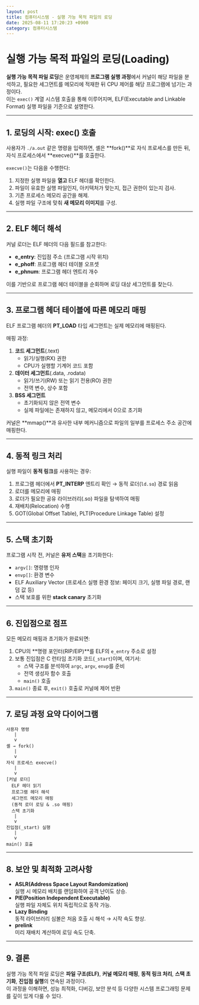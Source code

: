 ```yaml
---
layout: post
title: 컴퓨터시스템 - 실행 가능 목적 파일의 로딩
date: 2025-08-11 17:20:23 +0900
category: 컴퓨터시스템
---
```

# 실행 가능 목적 파일의 로딩(Loading)

**실행 가능 목적 파일 로딩**은 운영체제의 **프로그램 실행 과정**에서 커널이 해당 파일을 분석하고, 필요한 세그먼트를 메모리에 적재한 뒤 CPU 제어를 해당 프로그램에 넘기는 과정이다.  
이는 `exec()` 계열 시스템 호출을 통해 이루어지며, ELF(Executable and Linkable Format) 실행 파일을 기준으로 설명한다.

---

## 1. 로딩의 시작: exec() 호출

사용자가 `./a.out` 같은 명령을 입력하면, 셸은 **fork()**로 자식 프로세스를 만든 뒤, 자식 프로세스에서 **execve()**를 호출한다.

`execve()`는 다음을 수행한다:
1. 지정한 실행 파일을 **열고** ELF 헤더를 확인한다.
2. 파일이 유효한 실행 파일인지, 아키텍처가 맞는지, 접근 권한이 있는지 검사.
3. 기존 프로세스 메모리 공간을 해제.
4. 실행 파일 구조에 맞춰 **새 메모리 이미지**를 구성.

---

## 2. ELF 헤더 해석

커널 로더는 ELF 헤더의 다음 필드를 참고한다:
- **e_entry**: 진입점 주소 (프로그램 시작 위치)
- **e_phoff**: 프로그램 헤더 테이블 오프셋
- **e_phnum**: 프로그램 헤더 엔트리 개수

이를 기반으로 프로그램 헤더 테이블을 순회하며 로딩 대상 세그먼트를 찾는다.

---

## 3. 프로그램 헤더 테이블에 따른 메모리 매핑

ELF 프로그램 헤더의 **PT_LOAD** 타입 세그먼트는 실제 메모리에 매핑된다.

매핑 과정:
1. **코드 세그먼트**(.text)
   - 읽기/실행(RX) 권한
   - CPU가 실행할 기계어 코드 포함
2. **데이터 세그먼트**(.data, .rodata)
   - 읽기/쓰기(RW) 또는 읽기 전용(RO) 권한
   - 전역 변수, 상수 포함
3. **BSS 세그먼트**
   - 초기화되지 않은 전역 변수
   - 실제 파일에는 존재하지 않고, 메모리에서 0으로 초기화

커널은 **mmap()**과 유사한 내부 메커니즘으로 파일의 일부를 프로세스 주소 공간에 매핑한다.

---

## 4. 동적 링크 처리

실행 파일이 **동적 링크**를 사용하는 경우:
1. 프로그램 헤더에서 **PT_INTERP** 엔트리 확인 → 동적 로더(`ld.so`) 경로 읽음
2. 로더를 메모리에 매핑
3. 로더가 필요한 공유 라이브러리(.so) 파일을 탐색하여 매핑
4. 재배치(Relocation) 수행
5. GOT(Global Offset Table), PLT(Procedure Linkage Table) 설정

---

## 5. 스택 초기화

프로그램 시작 전, 커널은 **유저 스택**을 초기화한다:
- `argv[]`: 명령행 인자
- `envp[]`: 환경 변수
- ELF Auxiliary Vector (프로세스 실행 환경 정보: 페이지 크기, 실행 파일 경로, 랜덤 값 등)
- 스택 보호를 위한 **stack canary** 초기화

---

## 6. 진입점으로 점프

모든 메모리 매핑과 초기화가 완료되면:
1. CPU의 **명령 포인터(RIP/EIP)**를 ELF의 `e_entry` 주소로 설정
2. 보통 진입점은 C 런타임 초기화 코드(`_start`)이며, 여기서:
   - 스택 구조를 분석하여 `argc`, `argv`, `envp`를 준비
   - 전역 생성자 함수 호출
   - `main()` 호출
3. `main()` 종료 후, `exit()` 호출로 커널에 제어 반환

---

## 7. 로딩 과정 요약 다이어그램

```
사용자 명령
   |
   v
셸 → fork()
   |
   v
자식 프로세스 execve()
   |
   v
[커널 로더]
  ELF 헤더 읽기
  프로그램 헤더 해석
  세그먼트 메모리 매핑
  (동적 로더 로딩 & .so 매핑)
  스택 초기화
   |
   v
진입점(_start) 실행
   |
   v
main() 호출
```

---

## 8. 보안 및 최적화 고려사항

- **ASLR(Address Space Layout Randomization)**  
  실행 시 메모리 배치를 랜덤화하여 공격 난이도 상승.
- **PIE(Position Independent Executable)**  
  실행 파일 자체도 위치 독립적으로 동작 가능.
- **Lazy Binding**  
  동적 라이브러리 심볼은 처음 호출 시 해석 → 시작 속도 향상.
- **prelink**  
  미리 재배치 계산하여 로딩 속도 단축.

---

## 9. 결론

실행 가능 목적 파일 로딩은 **파일 구조(ELF)**, **커널 메모리 매핑**, **동적 링크 처리**, **스택 초기화**, **진입점 실행**의 연속된 과정이다.  
이 과정을 이해하면, 성능 최적화, 디버깅, 보안 분석 등 다양한 시스템 프로그래밍 문제를 깊이 있게 다룰 수 있다.